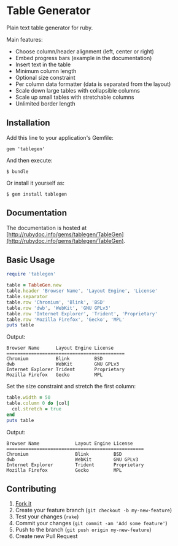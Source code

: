 # Table Generator

Plain text table generator for ruby.

Main features:

- Choose column/header alignment (left, center or right)
- Embed progress bars (example in the documentation)
- Insert text in the table
- Minimum column length
- Optional size constraint
- Per column data formatter (data is separated from the layout)
- Scale down large tables with collapsible columns
- Scale up small tables with stretchable columns
- Unlimited border length

## Installation

Add this line to your application's Gemfile:

    gem 'tablegen'

And then execute:

    $ bundle

Or install it yourself as:

    $ gem install tablegen

## Documentation

The documentation is hosted at
[http://rubydoc.info/gems/tablegen/TableGen](http://rubydoc.info/gems/tablegen/TableGen).

## Basic Usage

```ruby
require 'tablegen'

table = TableGen.new
table.header 'Browser Name', 'Layout Engine', 'License'
table.separator
table.row 'Chromium', 'Blink', 'BSD'
table.row 'dwb', 'WebKit', 'GNU GPLv3'
table.row 'Internet Explorer', 'Trident', 'Proprietary'
table.row 'Mozilla Firefox', 'Gecko', 'MPL'
puts table
```

Output:

```text
Browser Name      Layout Engine License
===========================================
Chromium          Blink         BSD
dwb               WebKit        GNU GPLv3
Internet Explorer Trident       Proprietary
Mozilla Firefox   Gecko         MPL
```

Set the size constraint and stretch the first column:

```ruby
table.width = 50
table.column 0 do |col|
  col.stretch = true
end
puts table
```

Output:

```text
Browser Name             Layout Engine License
==================================================
Chromium                 Blink         BSD
dwb                      WebKit        GNU GPLv3
Internet Explorer        Trident       Proprietary
Mozilla Firefox          Gecko         MPL
```

## Contributing

1. [Fork it](https://bitbucket.org/cfi30/tablegen/fork)
2. Create your feature branch (`git checkout -b my-new-feature`)
3. Test your changes (`rake`)
4. Commit your changes (`git commit -am 'Add some feature'`)
5. Push to the branch (`git push origin my-new-feature`)
6. Create new Pull Request
